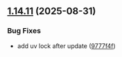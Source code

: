 ## [1.14.11](https://github.com/arpanrec/arpanrec.nebula/compare/1.14.10...1.14.11) (2025-08-31)


### Bug Fixes

* add uv lock after update ([9777f4f](https://github.com/arpanrec/arpanrec.nebula/commit/9777f4fc22850326948daee01940c59c59be193d))
